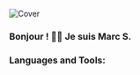 ![Cover](https://github.com/mapko-ST/mapko-ST/blob/main/img/Banni%C3%A8re.png)

### Bonjour ! 👋🏻 Je suis Marc S.
<!--
**mapko-ST/mapko-ST** is a ✨ _special_ ✨ repository because its `README.md` (this file) appears on your GitHub profile.

Here are some ideas to get you started:

- 🔭 I’m currently working on ...
- 🌱 I’m currently learning ...
- 👯 I’m looking to collaborate on ...
- 🤔 I’m looking for help with ...
- 💬 Ask me about ...
- 📫 How to reach me: ...
- 😄 Pronouns: ...
- ⚡ Fun fact: ...
-->
### Languages and Tools: 

